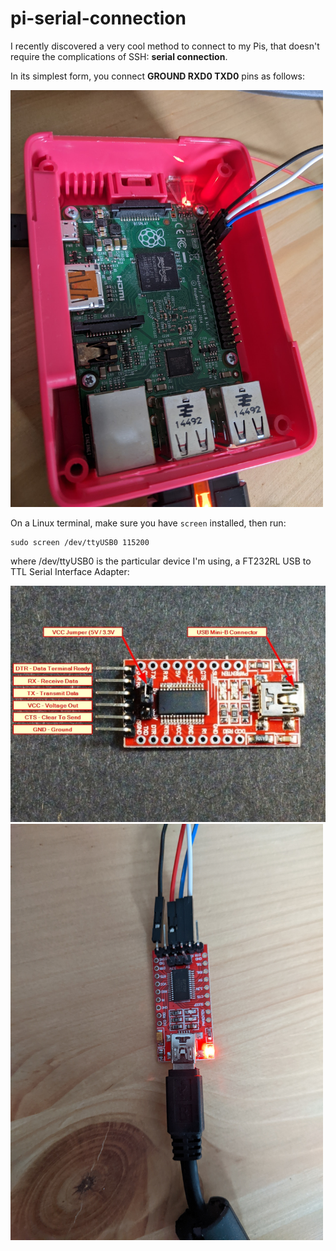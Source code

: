 # pi-serial-connection

I recently discovered a very cool method to connect to my Pis, that doesn't require the complications of SSH: **serial connection**.

In its simplest form, you connect **GROUND RXD0 TXD0** pins as follows:

<img src="https://raw.githubusercontent.com/vintagefuture/pi-serial-connection/main/pi2-pinout.jpg" width="500">

On a Linux terminal, make sure you have `screen` installed, then run:

```
sudo screen /dev/ttyUSB0 115200
```
 where /dev/ttyUSB0 is the particular device I'm using, a FT232RL USB to TTL Serial Interface Adapter:
 
 <img src="https://github.com/vintagefuture/pi-serial-connection/blob/main/FT232RL-diagram.jpg">
 
 <img src="https://github.com/vintagefuture/pi-serial-connection/blob/main/FT232RL.jpg" width="500">
